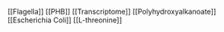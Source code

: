 [[Flagella]]
[[PHB]]
[[Transcriptome]]
[[Polyhydroxyalkanoate]]
[[Escherichia Coli]]
[[L-threonine]]
